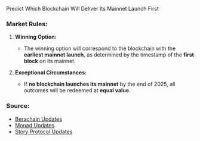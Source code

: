 Predict Which Blockchain Will Deliver Its Mainnet Launch First

### Market Rules:
1. **Winning Option:**  
   - The winning option will correspond to the blockchain with the **earliest mainnet launch**, as determined by the timestamp of the **first block** on its mainnet.

2. **Exceptional Circumstances:**  
   - If **no blockchain launches its mainnet** by the end of 2025, all outcomes will be redeemed at **equal value**.

### Source:
- [Berachain Updates](https://x.com/berachain)  
- [Monad Updates](https://x.com/monad_xyz)  
- [Story Protocol Updates](https://x.com/StoryProtocol)
